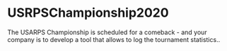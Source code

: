 # USRPSChampionship2020
The USARPS Championship is scheduled for a comeback - and your company is to develop a tool that allows to log the tournament statistics..
